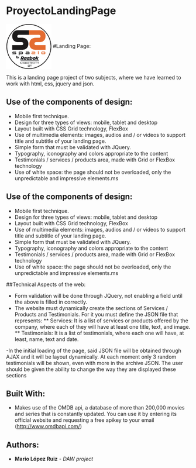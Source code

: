 # ProyectoLandingPage
<a href="https://maariio17.github.io/ProyectoLandingPage/"><img src="Imagenes/logo.png" title="Click to demo" align="center" width="124" height="124"></a>
#Landing Page:

This is a landing page project of two subjects, where we have learned to work with html, css, jquery and json.

## Use of the components of design:

* Mobile first technique.
* Design for three types of views: mobile, tablet and desktop
* Layout built with CSS Grid technology, FlexBox
* Use of multimedia elements: images, audios and / or videos to support title and subtitle
of your landing page.
* Simple form that must be validated with JQuery.
* Typography, iconography and colors appropriate to the content
* Testimonials / services / products area, made with Grid or FlexBox technology
* Use of white space: the page should not be overloaded, only the
unpredictable and impressive elements.ms

## Use of the components of design:

* Mobile first technique.
* Design for three types of views: mobile, tablet and desktop
* Layout built with CSS Grid technology, FlexBox
* Use of multimedia elements: images, audios and / or videos to support title and subtitle
of your landing page.
* Simple form that must be validated with JQuery.
* Typography, iconography and colors appropriate to the content
* Testimonials / services / products area, made with Grid or FlexBox technology
* Use of white space: the page should not be overloaded, only the
unpredictable and impressive elements.ms

##Technical Aspects of the web:
* Form validation will be done through JQuery, not enabling a field until the
above is filled in correctly.
* The website must dynamically create the sections of Services / Products and Testimonials. For it
you must define the JSON file that represents:
    ** Services: It is a list of services or products offered by the company, where each of
they will have at least one title, text, and
image.
    ** Testimonials: It is a list of testimonials, where each one will have, at least, name, text and
date.

-In the initial loading of the page, said JSON file will be obtained through AJAX and it will be layout
dynamically. At each moment only 3 random testimonials will be shown, even with more in the
archive JSON. The user should be given the ability to change the way they are displayed
these sections

## Built With:

* Makes use of the OMDB api, a database of more than 200,000 movies and series that is constantly updated. You can use it by entering its official website and requesting a free apikey to your email (http://www.omdbapi.com/)

## Authors:

* **Mario López Ruiz** - *DAW project*
